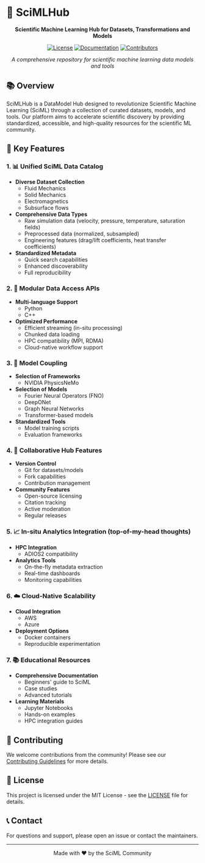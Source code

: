 # 🧪 SciMLHub

<div align="center">

**Scientific Machine Learning Hub for Datasets, Transformations and Models**

[![License](https://img.shields.io/badge/license-MIT-blue.svg)](LICENSE)
[![Documentation](https://img.shields.io/badge/docs-latest-brightgreen.svg)](docs)
[![Contributors](https://img.shields.io/github/contributors/scimlhub/scimlhub)](https://github.com/scimlhub/scimlhub/graphs/contributors)

*A comprehensive repository for scientific machine learning data models and tools*

</div>

## 📚 Overview

SciMLHub is a DataModel Hub designed to revolutionize Scientific Machine Learning (SciML) through a collection of curated datasets, models, and tools. Our platform aims to accelerate scientific discovery by providing standardized, accessible, and high-quality resources for the scientific ML community.

## 🎯 Key Features

### 1. 📊 Unified SciML Data Catalog
- **Diverse Dataset Collection**
  - Fluid Mechanics
  - Solid Mechanics
  - Electromagnetics
  - Subsurface flows
- **Comprehensive Data Types**
  - Raw simulation data (velocity, pressure, temperature, saturation fields)
  - Preprocessed data (normalized, subsampled)
  - Engineering features (drag/lift coefficients, heat transfer coefficients)
- **Standardized Metadata**
  - Quick search capabilities
  - Enhanced discoverability
  - Full reproducibility

### 2. 🔌 Modular Data Access APIs
- **Multi-language Support**
  - Python
  - C++
- **Optimized Performance**
  - Efficient streaming (in-situ processing)
  - Chunked data loading
  - HPC compatibility (MPI, RDMA)
  - Cloud-native workflow support

### 3. 🤖 Model Coupling
- **Selection of Frameworks**
  - NVIDIA PhysicsNeMo
- **Selection of Models**
  - Fourier Neural Operators (FNO)
  - DeepONet
  - Graph Neural Networks
  - Transformer-based models
- **Standardized Tools**
  - Model training scripts
  - Evaluation frameworks

### 4. 👥 Collaborative Hub Features
- **Version Control**
  - Git for datasets/models
  - Fork capabilities
  - Contribution management
- **Community Features**
  - Open-source licensing
  - Citation tracking
  - Active moderation
  - Regular releases

### 5. 📈 In-situ Analytics Integration (top-of-my-head thoughts)
- **HPC Integration**
  - ADIOS2 compatibility
- **Analytics Tools**
  - On-the-fly metadata extraction
  - Real-time dashboards
  - Monitoring capabilities

### 6. ☁️ Cloud-Native Scalability
- **Cloud Integration**
  - AWS
  - Azure
- **Deployment Options**
  - Docker containers
  - Reproducible experimentation

### 7. 📚 Educational Resources
- **Comprehensive Documentation**
  - Beginners' guide to SciML
  - Case studies
  - Advanced tutorials
- **Learning Materials**
  - Jupyter Notebooks
  - Hands-on examples
  - HPC integration guides

## 🤝 Contributing

We welcome contributions from the community! Please see our [Contributing Guidelines](CONTRIBUTING.md) for more details.

## 📄 License

This project is licensed under the MIT License - see the [LICENSE](LICENSE) file for details.

## 📞 Contact

For questions and support, please open an issue or contact the maintainers.

---

<div align="center">
Made with ❤️ by the SciML Community
</div>